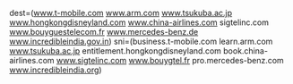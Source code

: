 dest=(www.t-mobile.com www.arm.com www.tsukuba.ac.jp www.hongkongdisneyland.com www.china-airlines.com sigtelinc.com www.bouyguestelecom.fr www.mercedes-benz.de www.incredibleindia.gov.in)
sni=(business.t-mobile.com learn.arm.com www.tsukuba.ac.jp entitlement.hongkongdisneyland.com book.china-airlines.com www.sigtelinc.com www.bouygtel.fr pro.mercedes-benz.com www.incredibleindia.org)
